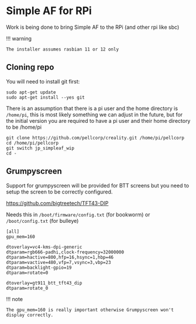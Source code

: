 # Simple AF for RPi

Work is being done to bring Simple AF to the RPi (and other rpi like sbc)

!!! warning

    The installer assumes rasbian 11 or 12 only

## Cloning repo

You will need to install git first:

```
sudo apt-get update
sudo apt-get install --yes git
```

There is an assumption that there is a pi user and the home directory is `/home/pi`, this is most likely something we can adjust
in the future, but for the initial version you are required to have a pi user and their home directory to be /home/pi

```
git clone https://github.com/pellcorp/creality.git /home/pi/pellcorp
cd /home/pi/pellcorp 
git switch jp_simpleaf_wip
cd -
```

## Grumpyscreen

Support for grumpyscreen will be provided for BTT screens but you need to setup the screen to be correctly configured.

<https://github.com/bigtreetech/TFT43-DIP>

Needs this in `/boot/firmware/config.txt` (for bookworm) or `/boot/config.txt` (for bulleye)

```
[all]
gpu_mem=160

dtoverlay=vc4-kms-dpi-generic
dtparam=rgb666-padhi,clock-frequency=32000000
dtparam=hactive=800,hfp=16,hsync=1,hbp=46
dtparam=vactive=480,vfp=7,vsync=3,vbp=23
dtparam=backlight-gpio=19
dtparam=rotate=0

dtoverlay=gt911_btt_tft43_dip
dtparam=rotate_0
```

!!! note
    
    The gpu_mem=160 is really important otherwise Grumpyscreen won't display correctly.

